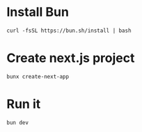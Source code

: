 # Install Bun
```curl -fsSL https://bun.sh/install | bash```

# Create next.js project
```bunx create-next-app```

# Run it
```bun dev```